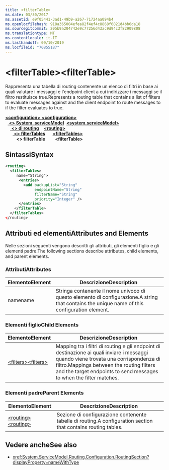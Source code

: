 ```yaml
---
title: <filterTable>
ms.date: 03/30/2017
ms.assetid: e9f05441-3ad1-49b9-a267-71724aa094b4
ms.openlocfilehash: 918a365004efea82f4ef4c8868f6821d4bb6da18
ms.sourcegitcommit: 205b9a204742e9c77256d43ac9d94c3f82909808
ms.translationtype: MT
ms.contentlocale: it-IT
ms.lasthandoff: 09/10/2019
ms.locfileid: "70855187"
---
```

# <a name="filtertable"></a><span data-ttu-id="c2bd5-101">\<filterTable></span><span class="sxs-lookup"><span data-stu-id="c2bd5-101">\<filterTable></span></span>
<span data-ttu-id="c2bd5-102">Rappresenta una tabella di routing contenente un elenco di filtri in base ai quali valutare i messaggi e l'endpoint client a cui indirizzare i messaggi se il filtro restituisce true.</span><span class="sxs-lookup"><span data-stu-id="c2bd5-102">Represents a routing table that contains a list of filters to evaluate messages against and the client endpoint to route messages to if the filter evaluates to true.</span></span>  
  
<span data-ttu-id="c2bd5-103">[ **\<configuration>** ](../configuration-element.md)</span><span class="sxs-lookup"><span data-stu-id="c2bd5-103">[**\<configuration>**](../configuration-element.md)</span></span>\
<span data-ttu-id="c2bd5-104">&nbsp;&nbsp;[ **\<> System. serviceModel**](system-servicemodel.md)</span><span class="sxs-lookup"><span data-stu-id="c2bd5-104">&nbsp;&nbsp;[**\<system.serviceModel>**](system-servicemodel.md)</span></span>\
<span data-ttu-id="c2bd5-105">&nbsp;&nbsp;&nbsp;&nbsp;[ **\<> di routing**](routing.md)</span><span class="sxs-lookup"><span data-stu-id="c2bd5-105">&nbsp;&nbsp;&nbsp;&nbsp;[**\<routing>**](routing.md)</span></span>\
<span data-ttu-id="c2bd5-106">&nbsp;&nbsp;&nbsp;&nbsp;&nbsp;&nbsp;[ **\<> filterTables**](filtertables.md)</span><span class="sxs-lookup"><span data-stu-id="c2bd5-106">&nbsp;&nbsp;&nbsp;&nbsp;&nbsp;&nbsp;[**\<filterTables>**](filtertables.md)</span></span>\
<span data-ttu-id="c2bd5-107">&nbsp;&nbsp;&nbsp;&nbsp;&nbsp;&nbsp;&nbsp;&nbsp; **\<> filterTable**</span><span class="sxs-lookup"><span data-stu-id="c2bd5-107">&nbsp;&nbsp;&nbsp;&nbsp;&nbsp;&nbsp;&nbsp;&nbsp;**\<filterTable>**</span></span>  
  
## <a name="syntax"></a><span data-ttu-id="c2bd5-108">Sintassi</span><span class="sxs-lookup"><span data-stu-id="c2bd5-108">Syntax</span></span>  
  
```xml  
<routing>
  <filterTables>
     name="String">
      <entries>
        <add backupList="String"
             endpointName="String"
             filterName="String"
             priority="Integer" />
      </entries>
    </filterTable>
  </filterTables>
</routing>
```  
  
## <a name="attributes-and-elements"></a><span data-ttu-id="c2bd5-109">Attributi ed elementi</span><span class="sxs-lookup"><span data-stu-id="c2bd5-109">Attributes and Elements</span></span>  
 <span data-ttu-id="c2bd5-110">Nelle sezioni seguenti vengono descritti gli attributi, gli elementi figlio e gli elementi padre.</span><span class="sxs-lookup"><span data-stu-id="c2bd5-110">The following sections describe attributes, child elements, and parent elements.</span></span>  
  
### <a name="attributes"></a><span data-ttu-id="c2bd5-111">Attributi</span><span class="sxs-lookup"><span data-stu-id="c2bd5-111">Attributes</span></span>  
  
|<span data-ttu-id="c2bd5-112">Elemento</span><span class="sxs-lookup"><span data-stu-id="c2bd5-112">Element</span></span>|<span data-ttu-id="c2bd5-113">Descrizione</span><span class="sxs-lookup"><span data-stu-id="c2bd5-113">Description</span></span>|  
|-------------|-----------------|  
|<span data-ttu-id="c2bd5-114">name</span><span class="sxs-lookup"><span data-stu-id="c2bd5-114">name</span></span>|<span data-ttu-id="c2bd5-115">Stringa contenente il nome univoco di questo elemento di configurazione.</span><span class="sxs-lookup"><span data-stu-id="c2bd5-115">A string that contains the unique name of this configuration element.</span></span>|  
  
### <a name="child-elements"></a><span data-ttu-id="c2bd5-116">Elementi figlio</span><span class="sxs-lookup"><span data-stu-id="c2bd5-116">Child Elements</span></span>  
  
|<span data-ttu-id="c2bd5-117">Elemento</span><span class="sxs-lookup"><span data-stu-id="c2bd5-117">Element</span></span>|<span data-ttu-id="c2bd5-118">Descrizione</span><span class="sxs-lookup"><span data-stu-id="c2bd5-118">Description</span></span>|  
|-------------|-----------------|  
|[<span data-ttu-id="c2bd5-119">\<filters></span><span class="sxs-lookup"><span data-stu-id="c2bd5-119">\<filters></span></span>](filters-of-routing.md)|<span data-ttu-id="c2bd5-120">Mapping tra i filtri di routing e gli endpoint di destinazione ai quali inviare i messaggi quando viene trovata una corrispondenza di filtro.</span><span class="sxs-lookup"><span data-stu-id="c2bd5-120">Mappings between the routing filters and the target endpoints to send messages to when the filter matches.</span></span>|  
  
### <a name="parent-elements"></a><span data-ttu-id="c2bd5-121">Elementi padre</span><span class="sxs-lookup"><span data-stu-id="c2bd5-121">Parent Elements</span></span>  
  
|<span data-ttu-id="c2bd5-122">Elemento</span><span class="sxs-lookup"><span data-stu-id="c2bd5-122">Element</span></span>|<span data-ttu-id="c2bd5-123">Descrizione</span><span class="sxs-lookup"><span data-stu-id="c2bd5-123">Description</span></span>|  
|-------------|-----------------|  
|[<span data-ttu-id="c2bd5-124">\<routing></span><span class="sxs-lookup"><span data-stu-id="c2bd5-124">\<routing></span></span>](routing.md)|<span data-ttu-id="c2bd5-125">Sezione di configurazione contenente tabelle di routing.</span><span class="sxs-lookup"><span data-stu-id="c2bd5-125">A configuration section that contains routing tables.</span></span>|  
  
## <a name="see-also"></a><span data-ttu-id="c2bd5-126">Vedere anche</span><span class="sxs-lookup"><span data-stu-id="c2bd5-126">See also</span></span>

- <xref:System.ServiceModel.Routing.Configuration.RoutingSection?displayProperty=nameWithType>
